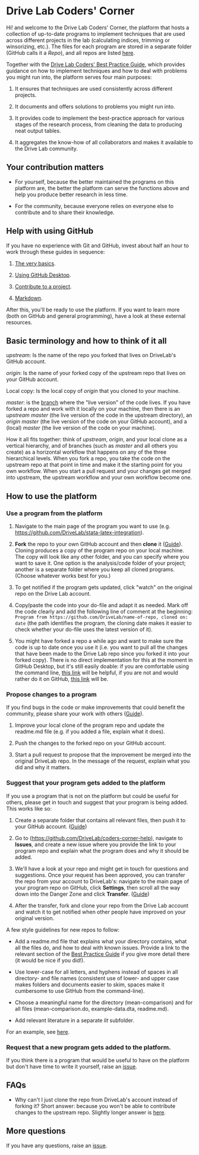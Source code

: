 # Drive Lab Coders' Corner

Hi! and welcome to the Drive Lab Coders' Corner, the platform that hosts a collection of up-to-date programs to implement techniques that are used across different projects in the lab (calculating indices, trimming or winsorizing, etc.). The files for each program are stored in a separate folder (GitHub calls it a *Repo*), and all repos are listed [here](https://github.com/DriveLab?tab=repositories).

Together with the [Drive Lab Coders' Best Practice Guide](https://docs.google.com/document/d/1ZMEm-IMgLdDFYQQ4PpuxUdXs_IAXKM5oDhl6rfe8848/edit?usp=sharing), which provides guidance on how to implement techniques and how to deal with problems you might run into, the platform serves four main purposes:

1. It ensures that techniques are used consistently across different projects.

2. It documents and offers solutions to problems you might run into.

3. It provides code to implement the best-practice approach for various stages of the research process, from cleaning the data to producing neat output tables.

4. It aggregates the know-how of all collaborators and makes it available to the Drive Lab community.



## Your contribution matters

- For yourself, because the better maintained the programs on this platform are, the better the platform can serve the functions above and help you produce better research in less time.

- For the community, because everyone relies on everyone else to contribute and to share their knowledge.



## Help with using GitHub

If you have no experience with Git and GitHub, invest about half an hour to work through these guides in sequence:

1. [The very basics](https://guides.github.com/activities/hello-world/).

2. [Using GitHub Desktop](https://guides.github.com/introduction/getting-your-project-on-github/).

3. [Contribute to a project](https://guides.github.com/activities/forking/).

4. [Markdown](https://guides.github.com/features/mastering-markdown/).

After this, you'll be ready to use the platform. If you want to learn more (both on GitHub and general programming), have a look at these external resources. 


## Basic terminology and how to think of it all

*upstream*: Is the name of the repo you forked that lives on DriveLab's GitHub account.

*origin*: Is the name of your forked copy of the upstream repo that lives on your GitHub account.

Local copy: Is the local copy of *origin* that you cloned to your machine. 

*master*: is the [branch](https://guides.github.com/introduction/flow/) where the "live version" of the code lives. If you have forked a repo and work with it locally on your machine, then there is an *upstream master* (the live version of the code in the upstream directory), an *origin master* (the live version of the code on your GitHub account), and a (local) *master* (the live version of the code on your machine).

How it all fits together: think of *upstream*, *origin*, and your local clone as a vertical hierarchy, and of branches (such as *master* and all others you create) as a horizontal workflow that happens on any of the three hierarchical levels. When you fork a repo, you take the code on the upstream repo at that point in time and make it the starting point for you own workflow. When you start a pull request and your changes get merged into upstream, the upstream workflow and your own workflow become one.




## How to use the platform

### Use a program from the platform

1. Navigate to the main page of the program you want to use (e.g. https://github.com/DriveLab/stata-latex-integration).

2. **Fork** the repo to your own GitHub account and then **clone** it ([Guide](https://guides.github.com/activities/forking/)). Cloning produces a copy of the program repo on your local machine. The copy will look like any other folder, and you can specify where you want to save it. One option is the analysis/code folder of your project; another is a separate folder where you keep all cloned programs. (Choose whatever works best for you.)

3. To get notified if the program gets updated, click "watch" on the original repo on the Drive Lab account. 

4. Copy/paste the code into your do-file and adapt it as needed. Mark off the code clearly and add the following line of comment at the beginning: `Program from https://github.com/DriveLab/name-of-repo, cloned on: date` (the path identifies the program, the cloning date makes it easier to check whether your do-file uses the latest version of it).

5. You might have forked a repo a while ago and want to make sure the code is up to date once you use it (i.e. you want to pull all the changes that have been made to the Drive Lab repo since you forked it into your forked copy). There is no direct implementation for this at the moment in GitHub Desktop, but it's still easily doable: if you are comfortable using the command line, [this link](https://gist.github.com/CristinaSolana/1885435) will be helpful, if you are not and would rather do it on GitHub, [this link](https://stackoverflow.com/questions/20984802/how-can-i-keep-my-fork-in-sync-without-adding-a-separate-remote/21131381#21131381) will be.



### Propose changes to a program

If you find bugs in the code or make improvements that could benefit the community, please share your work with others ([Guide](https://guides.github.com/activities/forking/)).

1. Improve your local clone of the program repo and update the readme.md file (e.g. if you added a file, explain what it does). 

2. Push the changes to the forked repo on your GitHub account.

3. Start a pull request to propose that the improvement be merged into the original DriveLab repo. In the message of the request, explain what you did and why it matters.



### Suggest that your program gets added to the platform

If you use a program that is not on the platform but could be useful for others, please get in touch and suggest that your program is being added. This works like so:

1. Create a separate folder that contains all relevant files, then push it to your GitHub account. ([Guide](https://guides.github.com/introduction/getting-your-project-on-github/))

2. Go to (https://github.com/DriveLab/coders-corner-help), navigate to **Issues**, and create a new issue where you provide the link to your program repo and explain what the program does and why it should be added.

3. We'll have a look at your repo and might get in touch for questions and suggestions. Once your request has been approved, you can transfer the repo from your account to DriveLab's: navigate to the main page of your program repo on GitHub, click **Settings**, then scroll all the way down into the Danger Zone and click **Transfer**. ([Guide](https://help.github.com/articles/transferring-a-repository-owned-by-your-personal-account/))

4. After the transfer, fork and clone your repo from the Drive Lab account and watch it to get notified when other people have improved on your original version.

A few style guidelines for new repos to follow:

- Add a readme.md file that explains what your directory contains, what all the files do, and how to deal with known issues. Provide a link to the relevant section of the [Best Practice Guide](https://docs.google.com/document/d/1ZMEm-IMgLdDFYQQ4PpuxUdXs_IAXKM5oDhl6rfe8848/edit?usp=sharing) if you give more detail there (it would be nice if you did!). 

- Use lower-case for all letters, and hyphens instead of spaces in all directory- and file names (consistent use of lower- and upper case makes folders and documents easier to skim, spaces make it cumbersome to use GitHub from the command-line). 

- Choose a meaningful name for the directory (mean-comparison) and for all files (mean-comparison.do, example-data.dta, readme.md).

- Add relevant literature in a separate *lit* subfolder.

For an example, see [here](https://github.com/fabiangunzinger/drivelab-code/tree/master/code/stata-latex-integration).



### Request that a new program gets added to the platform.

If you think there is a program that would be useful to have on the platform but don't have time to write it yourself, raise an [issue](https://github.com/DriveLab/coders-corner-help/issues).



## FAQs

- Why can't I just clone the repo from DriveLab's account instead of forking it? Short answer: because you won't be able to contribute changes to the upstream repo. Slightly longer answer is [here](https://stackoverflow.com/questions/6286571/are-git-forks-actually-git-clones). 




## More questions

If you have any questions, raise an [issue](https://github.com/DriveLab/coders-corner-help/issues).



